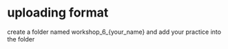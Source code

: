 # uploading format
create a folder named workshop_6_{your_name} and add your practice into the folder
